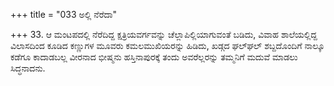 +++
title = "033 ಅಲ್ಲಿ ನೆರೆದಾ"

+++
33. ಆ ಮಂಟಪದಲ್ಲಿ ನೆರೆದಿದ್ದ ಕ್ಷತ್ರಿಯವರ್ಗವನ್ನು ಚೆಲ್ಲಾಪಿಲ್ಲಿಯಾಗುವಂತೆ ಬಡಿದು, ವಿವಾಹ ಶಾಲೆಯಲ್ಲಿದ್ದ ವಿಲಾಸದಿಂದ ಕೂಡಿದ ಕಣ್ಣುಗಳ ಮೂವರು ಕಮಲಮುಖಿಯರನ್ನು ಹಿಡಿದು, ಖಡ್ಗದ ಘಲ್‍ಘಲ್ ಶಬ್ದದೊಂದಿಗೆ ನಾಲ್ಕೂ ಕಡೆಗೂ ಕಾದಾಡಬಲ್ಲ ವೀರನಾದ ಭೀಷ್ಮನು ಹಸ್ತಿನಾಪುರಕ್ಕೆ ತಂದು ಅವರೆಲ್ಲರನ್ನು ತಮ್ಮನಿಗೆ ಮದುವೆ ಮಾಡಲು ಸಿದ್ಧನಾದನು.